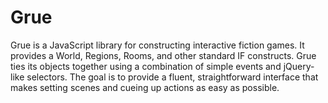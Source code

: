 Grue
====

Grue is a JavaScript library for constructing interactive fiction games. It provides a 
World, Regions, Rooms, and other standard IF constructs. Grue ties its objects together 
using a combination of simple events and jQuery-like selectors. The goal is to provide a 
fluent, straightforward interface that makes setting scenes and cueing up actions as easy as 
possible.
